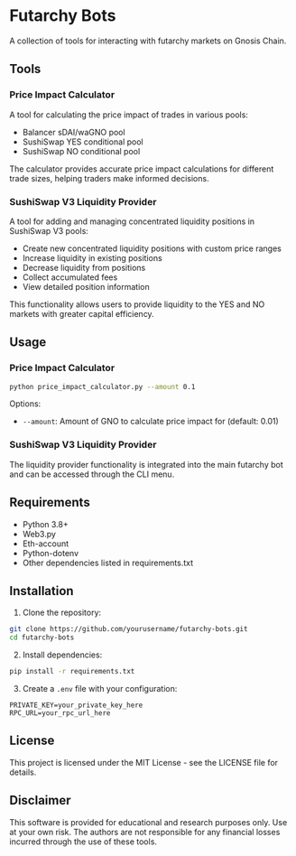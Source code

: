 # Futarchy Bots

A collection of tools for interacting with futarchy markets on Gnosis Chain.

## Tools

### Price Impact Calculator

A tool for calculating the price impact of trades in various pools:

- Balancer sDAI/waGNO pool
- SushiSwap YES conditional pool
- SushiSwap NO conditional pool

The calculator provides accurate price impact calculations for different trade sizes, helping traders make informed decisions.

### SushiSwap V3 Liquidity Provider

A tool for adding and managing concentrated liquidity positions in SushiSwap V3 pools:

- Create new concentrated liquidity positions with custom price ranges
- Increase liquidity in existing positions
- Decrease liquidity from positions
- Collect accumulated fees
- View detailed position information

This functionality allows users to provide liquidity to the YES and NO markets with greater capital efficiency.

## Usage

### Price Impact Calculator

```bash
python price_impact_calculator.py --amount 0.1
```

Options:
- `--amount`: Amount of GNO to calculate price impact for (default: 0.01)

### SushiSwap V3 Liquidity Provider

The liquidity provider functionality is integrated into the main futarchy bot and can be accessed through the CLI menu.

## Requirements

- Python 3.8+
- Web3.py
- Eth-account
- Python-dotenv
- Other dependencies listed in requirements.txt

## Installation

1. Clone the repository:
```bash
git clone https://github.com/yourusername/futarchy-bots.git
cd futarchy-bots
```

2. Install dependencies:
```bash
pip install -r requirements.txt
```

3. Create a `.env` file with your configuration:
```
PRIVATE_KEY=your_private_key_here
RPC_URL=your_rpc_url_here
```

## License

This project is licensed under the MIT License - see the LICENSE file for details.

## Disclaimer

This software is provided for educational and research purposes only. Use at your own risk. The authors are not responsible for any financial losses incurred through the use of these tools.
